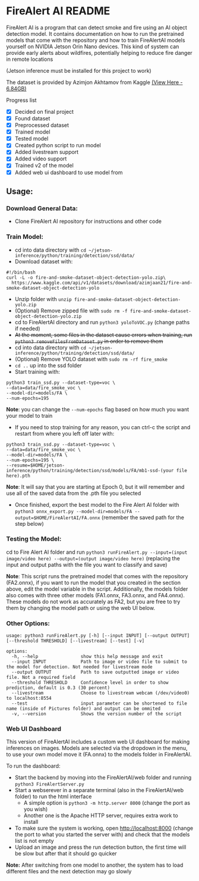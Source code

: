 # **FireAlert AI README**

FireAlert AI is a program that can detect smoke and fire using an AI object detection model. It contains documentation on how to run the pretrained models that come with the repository and how to train FireAlertAI models yourself on NVIDIA Jetson Orin Nano devices. This kind of system can provide early alerts about wildfires, potentially helping to reduce fire danger in remote locations 

(Jetson inference must be installed for this project to work)

The dataset is provided by Azimjon Akhtamov from Kaggle [(View Here - 6.84GB)](https://www.kaggle.com/datasets/azimjaan21/fire-and-smoke-dataset-object-detection-yolo/data)

Progress list
- [x] Decided on final project
- [x] Found dataset
- [x] Preprocessed dataset
- [x] Trained model
- [x] Tested model
- [x] Created python script to run model
- [x] Added livestream support
- [x] Added video support
- [x] Trained v2 of the model
- [x] Added web ui dashboard to use model from

## Usage:

### Download General Data:

- Clone FireAlert AI repository for instructions and other code

### Train Model:

- cd into data directory with `cd ~/jetson-inference/python/training/detection/ssd/data/`
- Download dataset with: 
```
#!/bin/bash
curl -L -o fire-and-smoke-dataset-object-detection-yolo.zip\
  https://www.kaggle.com/api/v1/datasets/download/azimjaan21/fire-and-smoke-dataset-object-detection-yolo
```
- Unzip folder with `unzip fire-and-smoke-dataset-object-detection-yolo.zip`
- (Optional) Remove zipped file with `sudo rm -f fire-and-smoke-dataset-object-detection-yolo.zip`
- cd to FireAlertAI directory and run `python3 yoloToVOC.py` (change paths if needed)
- ~~At the moment, some files in the dataset cause errors when training, run `python3 removeFilesFromDataset.py` in order to remove them~~
- cd into data directory with `cd ~/jetson-inference/python/training/detection/ssd/data/`
- (Optional) Remove YOLO dataset with `sudo rm -rf fire_smoke`
- `cd ..` up into the ssd folder
- Start training with: 
```
python3 train_ssd.py --dataset-type=voc \
--data=data/fire_smoke_voc \
--model-dir=models/FA \
--num-epochs=195
```
**Note**: you can change the `--num-epochs` flag based on how much you want your model to train
- If you need to stop training for any reason, you can ctrl-c the script and restart from where you left off later with:
```
python3 train_ssd.py --dataset-type=voc \
--data=data/fire_smoke_voc \
--model-dir=models/FA \
--num-epochs=195 \
--resume=$HOME/jetson-inference/python/training/detection/ssd/models/FA/mb1-ssd-(your file here).pth
```
**Note**: It will say that you are starting at Epoch 0, but it will remember and use all of the saved data from the .pth file you selected

- Once finished, export the best model to the Fire Alert AI folder with `python3 onnx_export.py --model-dir=models/FA --output=$HOME/FireAlertAI/FA.onnx` (remember the saved path for the step below)

### Testing the Model:

cd to Fire Alert AI folder and run `python3 runFireAlert.py --input=(input image/video here) --output=(output image/video here)` (replacing the input and output paths with the file you want to classify and save)

**Note**: This script runs the pretrained model that comes with the repository (FA2.onnx), if you want to run the model that you created in the section above, edit the model variable in the script. Additionally, the models folder also comes with three other models (FA1.onnx, FA3.onnx, and FA4.onnx). These models do not work as accurately as FA2, but you are free to try them by changing the model path or using the web UI below.

### Other Options:

```
usage: python3 runFireAlert.py [-h] [--input INPUT] [--output OUTPUT] [--threshold THRESHOLD] [--livestream] [--test] [-v]

options:
  -h, --help                show this help message and exit
  --input INPUT             Path to image or video file to submit to the model for detection. Not needed for livestream mode
  --output OUTPUT           Path to save outputted image or video file. Not a required field
  --threshold THRESHOLD     Confidence level in order to show prediction, default is 0.3 (30 percent)
  --livestream              Choose to livestream webcam (/dev/video0) to localhost:8554
  --test                    input parameter can be shortened to file name (inside of Pictures folder) and output can be ommited
  -v, --version             Shows the version number of the script
```

### Web UI Dashboard

This version of FireAlertAI includes a custom web UI dashboard for making inferences on images. Models are selected via the dropdown in the menu, to use your own model move it (FA.onnx) to the models folder in FireAlertAI.

To run the dashboard:
- Start the backend by moving into the FireAlertAI/web folder and running `python3 FireAlertServer.py`
- Start a webserever in a separate terminal (also in the FireAlertAI/web folder) to run the html interface
  - A simple option is `python3 -m http.server 8000` (change the port as you wish)
  - Another one is the Apache HTTP server, requires extra work to install
- To make sure the system is working, open <http://localhost:8000> (change the port to what you started the server with) and check that the models list is not empty
- Upload an image and press the run detection button, the first time will be slow but after that it should go quicker

**Note:** After switching from one model to another, the system has to load different files and the next detection may go slowly
